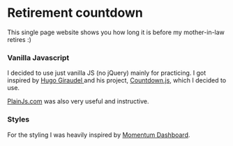# Retirement countdown

This single page website shows you how long it is before my mother-in-law retires :) 

### Vanilla Javascript

I decided to use just vanilla JS (no jQuery) mainly for practicing. I got inspired by [Hugo Giraudel ](http://hugogiraudel.com/2013/12/12/countdown/) and his project, [Countdown.js](https://github.com/HugoGiraudel/Countdown.js), which I decided to use. 

[PlainJs.com](plainjs.com) was also very useful and instructive.

### Styles

For the styling I was heavily inspired by [Momentum Dashboard](https://momentumdash.com/).


